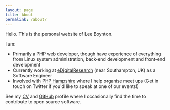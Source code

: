 ```yaml
---
layout: page
title: About
permalink: /about/
---
```


Hello. This is the personal website of Lee Boynton.

I am:

- Primarily a PHP web developer, though have experience of everything from Linux system administration, back-end development and front-end development
- Currently working at [eDigitalResearch](http://www.edigitalresearch.com) (near Southampton, UK) as a Software Engineer
- Involved with [PHP Hampshire](http://www.phphants.co.uk) where I help organise meet ups (Get in touch on Twitter if you'd like to speak at one of our events!)

See my [CV](http://cv.lboynton.com) and [GitHub](http://github.com/lboynton) profile where I occasionally find the time to contribute to open source software.
